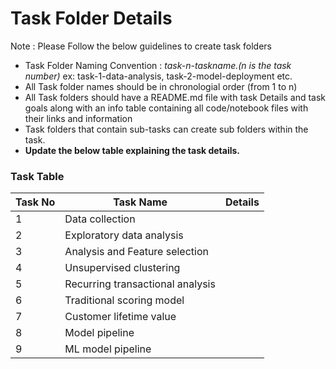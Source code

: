 # Task Folder Details

Note : Please Follow the below guidelines to create task folders
- Task Folder Naming Convention : _task-n-taskname.(n is the task number)_  ex: task-1-data-analysis, task-2-model-deployment etc.
- All Task folder names should be in chronologial order (from 1 to n)
- All Task folders should have a README.md file with task Details and task goals along with an info table containing all code/notebook files with their links and information
- Task folders that contain sub-tasks can create sub folders within the task.
- __Update the below table explaining the task details.__

### Task Table

| Task No| Task Name | Details |
|-|-|-|
|1|Data collection         |        |
|2|Exploratory data analysis         |         |
|3|Analysis and Feature selection         |         |
|4|Unsupervised clustering         |                  |                 
|5|Recurring transactional analysis         |         |
|6|Traditional scoring model         |         |
|7|Customer lifetime value         |         |
|8|Model pipeline         |         |
|9|ML model pipeline         |         |
